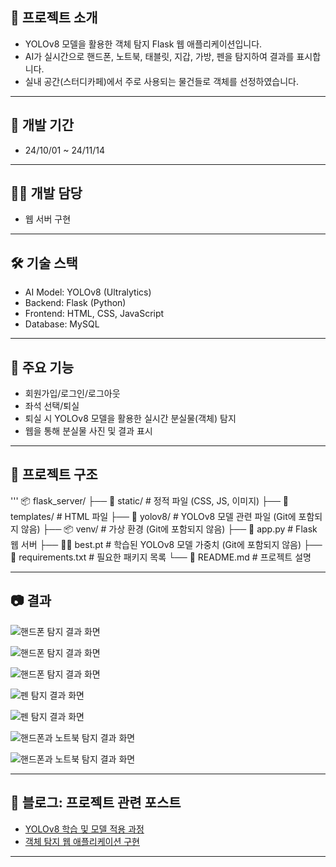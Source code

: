 ## 📌 프로젝트 소개
- YOLOv8 모델을 활용한 객체 탐지 Flask 웹 애플리케이션입니다.
- AI가 실시간으로 핸드폰, 노트북, 태블릿, 지갑, 가방, 펜을 탐지하여 결과를 표시합니다.
- 실내 공간(스터디카페)에서 주로 사용되는 물건들로 객체를 선정하였습니다.

---

## 📅 개발 기간
- 24/10/01 ~ 24/11/14

---

## 👨‍💻 개발 담당
- 웹 서버 구현

---

## 🛠️ 기술 스택
- AI Model: YOLOv8 (Ultralytics)
- Backend: Flask (Python)
- Frontend: HTML, CSS, JavaScript
- Database: MySQL

---

## 🎯 주요 기능
- 회원가입/로그인/로그아웃
- 좌석 선택/퇴실
- 퇴실 시 YOLOv8 모델을 활용한 실시간 분실물(객체) 탐지
- 웹을 통해 분실물 사진 및 결과 표시

---

## 📂 프로젝트 구조
'''
📦 flask_server/
├── 📂 static/             # 정적 파일 (CSS, JS, 이미지)
├── 📂 templates/          # HTML 파일
├── 📂 yolov8/             # YOLOv8 모델 관련 파일 (Git에 포함되지 않음)
├── 📦 venv/               # 가상 환경 (Git에 포함되지 않음)
├── 📝 app.py              # Flask 웹 서버
├── 🏋️‍♂️ best.pt             # 학습된 YOLOv8 모델 가중치 (Git에 포함되지 않음)
├── 📜 requirements.txt    # 필요한 패키지 목록
└── 📖 README.md           # 프로젝트 설명

---

## 📷 결과
![핸드폰 탐지 결과 화면](https://private-user-images.githubusercontent.com/122363990/418486603-81e1d3bd-daea-4929-a646-038f1f9a94a6.png?jwt=eyJhbGciOiJIUzI1NiIsInR5cCI6IkpXVCJ9.eyJpc3MiOiJnaXRodWIuY29tIiwiYXVkIjoicmF3LmdpdGh1YnVzZXJjb250ZW50LmNvbSIsImtleSI6ImtleTUiLCJleHAiOjE3NDA5OTAzNTYsIm5iZiI6MTc0MDk5MDA1NiwicGF0aCI6Ii8xMjIzNjM5OTAvNDE4NDg2NjAzLTgxZTFkM2JkLWRhZWEtNDkyOS1hNjQ2LTAzOGYxZjlhOTRhNi5wbmc_WC1BbXotQWxnb3JpdGhtPUFXUzQtSE1BQy1TSEEyNTYmWC1BbXotQ3JlZGVudGlhbD1BS0lBVkNPRFlMU0E1M1BRSzRaQSUyRjIwMjUwMzAzJTJGdXMtZWFzdC0xJTJGczMlMkZhd3M0X3JlcXVlc3QmWC1BbXotRGF0ZT0yMDI1MDMwM1QwODIwNTZaJlgtQW16LUV4cGlyZXM9MzAwJlgtQW16LVNpZ25hdHVyZT0yZTA1Yjc1MmQxMmNkNTE0ZTNkOWU5ZmFkYWFmZTVmMGQ1NjllMTAyMmQ4ZGQ2ZGQzODRiOTVlYTU4NDAwN2U2JlgtQW16LVNpZ25lZEhlYWRlcnM9aG9zdCJ9.nrrC2gjFvrTz8H8T58YuFyAyBWpPvkjBOU_9qf7aNBM)

![핸드폰 탐지 결과 화면](https://private-user-images.githubusercontent.com/122363990/418486005-2e9cc696-f124-4b00-870b-f97a6081ab75.png?jwt=eyJhbGciOiJIUzI1NiIsInR5cCI6IkpXVCJ9.eyJpc3MiOiJnaXRodWIuY29tIiwiYXVkIjoicmF3LmdpdGh1YnVzZXJjb250ZW50LmNvbSIsImtleSI6ImtleTUiLCJleHAiOjE3NDA5OTAyNjksIm5iZiI6MTc0MDk4OTk2OSwicGF0aCI6Ii8xMjIzNjM5OTAvNDE4NDg2MDA1LTJlOWNjNjk2LWYxMjQtNGIwMC04NzBiLWY5N2E2MDgxYWI3NS5wbmc_WC1BbXotQWxnb3JpdGhtPUFXUzQtSE1BQy1TSEEyNTYmWC1BbXotQ3JlZGVudGlhbD1BS0lBVkNPRFlMU0E1M1BRSzRaQSUyRjIwMjUwMzAzJTJGdXMtZWFzdC0xJTJGczMlMkZhd3M0X3JlcXVlc3QmWC1BbXotRGF0ZT0yMDI1MDMwM1QwODE5MjlaJlgtQW16LUV4cGlyZXM9MzAwJlgtQW16LVNpZ25hdHVyZT03OTVlYjljYjJhNzUzNzQ3MmM5OWE5ZDE4MWQ1ZDhhMjI2NGUwN2I0OTM2NjE5YjY3ZGExNTliNTVjN2ZmM2E2JlgtQW16LVNpZ25lZEhlYWRlcnM9aG9zdCJ9.6fLeBec7DgZob9pLlk5KRYeu2PQxrlExUjs8qrHAmQE)

![핸드폰 탐지 결과 화면](https://private-user-images.githubusercontent.com/122363990/418486124-82204edf-3ad4-4335-bc40-912d17278b0e.png?jwt=eyJhbGciOiJIUzI1NiIsInR5cCI6IkpXVCJ9.eyJpc3MiOiJnaXRodWIuY29tIiwiYXVkIjoicmF3LmdpdGh1YnVzZXJjb250ZW50LmNvbSIsImtleSI6ImtleTUiLCJleHAiOjE3NDA5OTAyODIsIm5iZiI6MTc0MDk4OTk4MiwicGF0aCI6Ii8xMjIzNjM5OTAvNDE4NDg2MTI0LTgyMjA0ZWRmLTNhZDQtNDMzNS1iYzQwLTkxMmQxNzI3OGIwZS5wbmc_WC1BbXotQWxnb3JpdGhtPUFXUzQtSE1BQy1TSEEyNTYmWC1BbXotQ3JlZGVudGlhbD1BS0lBVkNPRFlMU0E1M1BRSzRaQSUyRjIwMjUwMzAzJTJGdXMtZWFzdC0xJTJGczMlMkZhd3M0X3JlcXVlc3QmWC1BbXotRGF0ZT0yMDI1MDMwM1QwODE5NDJaJlgtQW16LUV4cGlyZXM9MzAwJlgtQW16LVNpZ25hdHVyZT1kNGRiODdmMmFmMjc2M2Y2Y2Y2ZWY2ZjdlMGMwM2JkMWNiOTg2NmNjNmU4MmQ2NjIzNGU3N2FmOTllMDMwZDFlJlgtQW16LVNpZ25lZEhlYWRlcnM9aG9zdCJ9.jtxLzZVH97O9uezOHCaIlC5v1tb8ZmxDpjpc72_fOTM)

![펜 탐지 결과 화면](https://private-user-images.githubusercontent.com/122363990/418487983-c9faca76-26ac-4584-a1a3-6da41fcc6de6.png?jwt=eyJhbGciOiJIUzI1NiIsInR5cCI6IkpXVCJ9.eyJpc3MiOiJnaXRodWIuY29tIiwiYXVkIjoicmF3LmdpdGh1YnVzZXJjb250ZW50LmNvbSIsImtleSI6ImtleTUiLCJleHAiOjE3NDA5OTA3NjgsIm5iZiI6MTc0MDk5MDQ2OCwicGF0aCI6Ii8xMjIzNjM5OTAvNDE4NDg3OTgzLWM5ZmFjYTc2LTI2YWMtNDU4NC1hMWEzLTZkYTQxZmNjNmRlNi5wbmc_WC1BbXotQWxnb3JpdGhtPUFXUzQtSE1BQy1TSEEyNTYmWC1BbXotQ3JlZGVudGlhbD1BS0lBVkNPRFlMU0E1M1BRSzRaQSUyRjIwMjUwMzAzJTJGdXMtZWFzdC0xJTJGczMlMkZhd3M0X3JlcXVlc3QmWC1BbXotRGF0ZT0yMDI1MDMwM1QwODI3NDhaJlgtQW16LUV4cGlyZXM9MzAwJlgtQW16LVNpZ25hdHVyZT04YTViMjljNWYwMmE3OWJkM2Y3NjMzMDUyZmY5ODljZDMwOTc2MDU5NzdiMzE4NTA5OGQzOTU0MDE3NmJiMzBmJlgtQW16LVNpZ25lZEhlYWRlcnM9aG9zdCJ9.LSozBeiUl4XcclEPJ9-wLSU4Q7r37zspOqLbyFa9_LU)

![펜 탐지 결과 화면](https://private-user-images.githubusercontent.com/122363990/418488194-35637745-5185-49e4-a822-8003ea9fd1d4.png?jwt=eyJhbGciOiJIUzI1NiIsInR5cCI6IkpXVCJ9.eyJpc3MiOiJnaXRodWIuY29tIiwiYXVkIjoicmF3LmdpdGh1YnVzZXJjb250ZW50LmNvbSIsImtleSI6ImtleTUiLCJleHAiOjE3NDA5OTA3NjgsIm5iZiI6MTc0MDk5MDQ2OCwicGF0aCI6Ii8xMjIzNjM5OTAvNDE4NDg4MTk0LTM1NjM3NzQ1LTUxODUtNDllNC1hODIyLTgwMDNlYTlmZDFkNC5wbmc_WC1BbXotQWxnb3JpdGhtPUFXUzQtSE1BQy1TSEEyNTYmWC1BbXotQ3JlZGVudGlhbD1BS0lBVkNPRFlMU0E1M1BRSzRaQSUyRjIwMjUwMzAzJTJGdXMtZWFzdC0xJTJGczMlMkZhd3M0X3JlcXVlc3QmWC1BbXotRGF0ZT0yMDI1MDMwM1QwODI3NDhaJlgtQW16LUV4cGlyZXM9MzAwJlgtQW16LVNpZ25hdHVyZT0zZTJiODM5NGU3MDM4OThhMThlOWUyMjVmOWQ5YWMyYWQ2ZmZiMjMzMjRjNmU1NzIxNjNmNzU1NzgwZWVhZTkzJlgtQW16LVNpZ25lZEhlYWRlcnM9aG9zdCJ9.3V-GFh4sG8ByQb89t7kJPRBGKV06m9J7n55DTe0EaUU)

![핸드폰과 노트북 탐지 결과 화면](https://private-user-images.githubusercontent.com/122363990/418488327-8530cd2d-ce4b-4eb7-8f97-c9552694a738.png?jwt=eyJhbGciOiJIUzI1NiIsInR5cCI6IkpXVCJ9.eyJpc3MiOiJnaXRodWIuY29tIiwiYXVkIjoicmF3LmdpdGh1YnVzZXJjb250ZW50LmNvbSIsImtleSI6ImtleTUiLCJleHAiOjE3NDA5OTA3OTgsIm5iZiI6MTc0MDk5MDQ5OCwicGF0aCI6Ii8xMjIzNjM5OTAvNDE4NDg4MzI3LTg1MzBjZDJkLWNlNGItNGViNy04Zjk3LWM5NTUyNjk0YTczOC5wbmc_WC1BbXotQWxnb3JpdGhtPUFXUzQtSE1BQy1TSEEyNTYmWC1BbXotQ3JlZGVudGlhbD1BS0lBVkNPRFlMU0E1M1BRSzRaQSUyRjIwMjUwMzAzJTJGdXMtZWFzdC0xJTJGczMlMkZhd3M0X3JlcXVlc3QmWC1BbXotRGF0ZT0yMDI1MDMwM1QwODI4MThaJlgtQW16LUV4cGlyZXM9MzAwJlgtQW16LVNpZ25hdHVyZT04MWU0ZDRlZmVhMGNjM2QwMzQ2OWM3OTY3MzZhZDdhOTQ4YTFhYWRlMWIxZGJjMjRjYTcxYzc5OThiNzZhNTQ0JlgtQW16LVNpZ25lZEhlYWRlcnM9aG9zdCJ9.HE3COEvTKsvtQp0hqxyAzNdJ3bmd-Qyay-xrYMLxeTk)

![핸드폰과 노트북 탐지 결과 화면](https://private-user-images.githubusercontent.com/122363990/418488391-cbddbe18-3de9-42b5-81ea-0f125fb9712c.png?jwt=eyJhbGciOiJIUzI1NiIsInR5cCI6IkpXVCJ9.eyJpc3MiOiJnaXRodWIuY29tIiwiYXVkIjoicmF3LmdpdGh1YnVzZXJjb250ZW50LmNvbSIsImtleSI6ImtleTUiLCJleHAiOjE3NDA5OTA3OTksIm5iZiI6MTc0MDk5MDQ5OSwicGF0aCI6Ii8xMjIzNjM5OTAvNDE4NDg4MzkxLWNiZGRiZTE4LTNkZTktNDJiNS04MWVhLTBmMTI1ZmI5NzEyYy5wbmc_WC1BbXotQWxnb3JpdGhtPUFXUzQtSE1BQy1TSEEyNTYmWC1BbXotQ3JlZGVudGlhbD1BS0lBVkNPRFlMU0E1M1BRSzRaQSUyRjIwMjUwMzAzJTJGdXMtZWFzdC0xJTJGczMlMkZhd3M0X3JlcXVlc3QmWC1BbXotRGF0ZT0yMDI1MDMwM1QwODI4MTlaJlgtQW16LUV4cGlyZXM9MzAwJlgtQW16LVNpZ25hdHVyZT01OWM2OTMyYTk2ZWE0ZjZmNzhiZThkYzJhNTM4MjM0YWE2MDU1NTJkYzZmNjE2ZWY3NGQ3YmM4Mzk4MjQzNWU2JlgtQW16LVNpZ25lZEhlYWRlcnM9aG9zdCJ9.4Uv2ovdaLMwPqmhZNUt24BL8wjsM6h4Lwq9I_piIDmY)

---

## 🔗 블로그: 프로젝트 관련 포스트
- [YOLOv8 학습 및 모델 적용 과정](https://djjin02.tistory.com/205)
- [객체 탐지 웹 애플리케이션 구현](https://djjin02.tistory.com/207)

---

